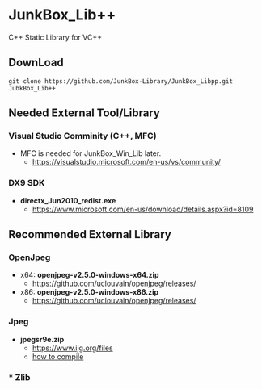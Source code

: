 # JunkBox_Lib++
C++ Static Library for VC++

## DownLoad
```
git clone https://github.com/JunkBox-Library/JunkBox_Libpp.git JubkBox_Lib++
```
## Needed External Tool/Library
### Visual Studio Comminity (C++, MFC)
* MFC is needed for JunkBox_Win_Lib later.
   * https://visualstudio.microsoft.com/en-us/vs/community/
### DX9 SDK
* **directx_Jun2010_redist.exe**
   * https://www.microsoft.com/en-us/download/details.aspx?id=8109
## Recommended External Library
### OpenJpeg
* x64: **openjpeg-v2.5.0-windows-x64.zip**
  * https://github.com/uclouvain/openjpeg/releases/
* x86: **openjpeg-v2.5.0-windows-x86.zip**
  * https://github.com/uclouvain/openjpeg/releases/

### Jpeg
* **jpegsr9e.zip**
  * https://www.ijg.org/files
  * [how to compile](https://github.com/JunkBox-Library/JunkBox_Libpp/wiki/libjpeg)

### * Zlib
